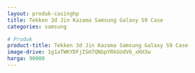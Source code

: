 ```yaml
---
layout: produk-casinghp
title: Tekken 3d Jin Kazama Samsung Galaxy S9 Case
categories: samsung

# Produk
product-title: Tekken 3d Jin Kazama Samsung Galaxy S9 Case
image-drive: 1g1aTWKYDFjISH7QNbpYRkGUdV6_xKH3w
harga: 90000
---
```

